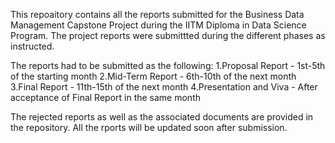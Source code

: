 This repoaitory contains all the reports submitted for the Business Data Management Capstone Project during the IITM Diploma in Data Science Program. The project reports were submittted during the different phases as instructed.

The reports had to be submitted as the following:
	1.Proposal Report - 1st-5th of the starting month
  2.Mid-Term Report - 6th-10th of the next month
  3.Final Report - 11th-15th of the next month
  4.Presentation and Viva - After acceptance of Final Report in the same month

The rejected reports as well as the associated documents are provided in the repository. All the rports will be updated soon after submission.
